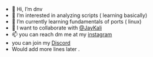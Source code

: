 - 👋 Hi, I’m dnv
- 👀 I’m interested in analyzing scripts ( learning basically) 
- 🌱 I’m currently learning fundamentals of ports ( linux) 
- 💞️ I want to collaborate with <a href="https://github.com/Jaykali">@JayKali</a>
- 📫 you can reach dm me at my <a href="https://www.instagram.com/kindacatch/"> instagram </a> 
- you can join my <a href="https://discord.gg/a5fVanmzdQ">Discord</a>
- Would add more lines later .
<!---
dnv-max/dnv-max is a ✨ special ✨ repository because its `README.md` (this file) appears on your GitHub profile.
You can click the Preview link to take a look at your changes.
--->
